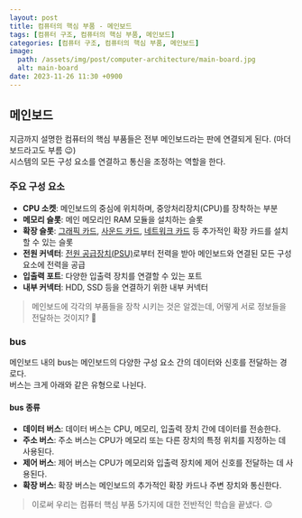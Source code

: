 ```yaml
---
layout: post
title: 컴퓨터의 핵심 부품 - 메인보드
tags: [컴퓨터 구조, 컴퓨터의 핵심 부품, 메인보드]
categories: [컴퓨터 구조, 컴퓨터의 핵심 부품, 메인보드]
image:
  path: /assets/img/post/computer-architecture/main-board.jpg
  alt: main-board
date: 2023-11-26 11:30 +0900
---
```


## 메인보드

지금까지 설명한 컴퓨터의 핵심 부품들은 전부 메인보드라는 판에 연결되게 된다. (마더보드라고도 부름 😉) <br>
시스템의 모든 구성 요소를 연결하고 통신을 조정하는 역할을 한다.

### 주요 구성 요소

- **CPU 소켓**: 메인보드의 중심에 위치하며, 중앙처리장치(CPU)를 장착하는 부분
- **메모리 슬롯**: 메인 메모리인 RAM 모듈을 설치하는 슬롯
- **확장 슬롯**: [그래픽 카드](https://ko.wikipedia.org/wiki/%EA%B7%B8%EB%9E%98%ED%94%BD_%EC%B9%B4%EB%93%9C), [사운드 카드](https://ko.wikipedia.org/wiki/%EC%82%AC%EC%9A%B4%EB%93%9C_%EC%B9%B4%EB%93%9C), [네트워크 카드](https://ko.wikipedia.org/wiki/%EB%84%A4%ED%8A%B8%EC%9B%8C%ED%81%AC_%EC%9D%B8%ED%84%B0%ED%8E%98%EC%9D%B4%EC%8A%A4_%EC%BB%A8%ED%8A%B8%EB%A1%A4%EB%9F%AC) 등 추가적인 확장 카드를 설치할 수 있는 슬롯
- **전원 커넥터**: [전원 공급장치(PSU)](<https://ko.wikipedia.org/wiki/%EC%A0%84%EC%9B%90_%EA%B3%B5%EA%B8%89_%EC%9E%A5%EC%B9%98_(%EC%BB%B4%ED%93%A8%ED%84%B0)>)로부터 전력을 받아 메인보드와 연결된 모든 구성 요소에 전력을 공급
- **입출력 포트**: 다양한 입출력 장치를 연결할 수 있는 포트
- **내부 커넥터**: HDD, SSD 등을 연결하기 위한 내부 커넥터

> 메인보드에 각각의 부품들을 장착 시키는 것은 알겠는데, 어떻게 서로 정보들을 전달하는 것이지? 🧐

### bus

메인보드 내의 bus는 메인보드의 다양한 구성 요소 간의 데이터와 신호를 전달하는 경로다. <br>
버스는 크게 아래와 같은 유형으로 나뉜다.

#### bus 종류

- **데이터 버스**: 데이터 버스는 CPU, 메모리, 입출력 장치 간에 데이터를 전송한다.
- **주소 버스**: 주소 버스는 CPU가 메모리 또는 다른 장치의 특정 위치를 지정하는 데 사용된다.
- **제어 버스**: 제어 버스는 CPU가 메모리와 입출력 장치에 제어 신호를 전달하는 데 사용된다.
- **확장 버스**: 확장 버스는 메인보드의 추가적인 확장 카드나 주변 장치와 통신한다.

> 이로써 우리는 컴퓨터 핵심 부품 5가지에 대한 전반적인 학습을 끝냈다. 😉
